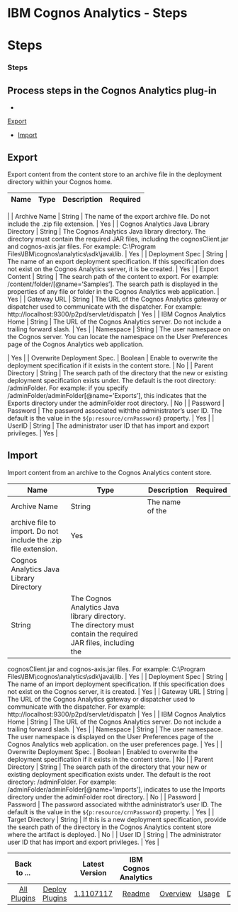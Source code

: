 
IBM Cognos Analytics - Steps
============================

# Steps



### Steps




 



Process steps in the Cognos Analytics plug-in
---------------------------------------------


* 
[Export](#export)
* [Import](#import)




Export
------


Export content from the content store to an archive file in 
the deployment directory within your Cognos home.





| Name | Type | Description | Required |
| --- | --- | --- | --- 
|
| Archive Name | String | The name of the export archive file. Do not include the .zip file extension. | Yes |
| 
Cognos Analytics Java Library Directory | String | The Cognos Analytics Java library directory. The directory must 
contain the required JAR files, including the cognosClient.jar and cognos-axis.jar files. For example: C:\Program 
Files\IBM\cognos\analytics\sdk\java\lib.
  | Yes |
| Deployment Spec | String | The name of an export deployment 
specification. If this specification does not exist on the Cognos Analytics server, it is be created.
  | Yes |
| Export
 Content | String | The search path of the content to export. For example: /content/folder/[@name=’Samples’]. The search
 path is displayed in the properties of any file or folder in the Cognos Analytics web application.
  | Yes |
| Gateway 
URL | String | The URL of the Cognos Analytics gateway or dispatcher used to communicate with the dispatcher. For 
example: http://localhost:9300/p2pd/servlet/dispatch
  | Yes |
| IBM Cognos Analytics Home | String | The URL of the 
Cognos Analytics server. Do not include a trailing forward slash. | Yes |
| Namespace | String | The user namespace on 
the Cognos server. You can locate the namespace on the User Preferences page of the Cognos Analytics web application.
  
| Yes |
| Overwrite Deployment Spec. | Boolean | Enable to overwrite the deployment specification if it exists in the 
content store.
  | No |
| Parent Directory | String | The search path of the directory that the new or existing 
deployment specification exists under. The default is the root directory: /adminFolder. For example: if you specify 
/adminFolder/adminFolder[@name=’Exports’], this indicates that the Exports directory under the adminFolder root 
directory.
  | No |
| Password | Password | The password associated withthe administrator’s user ID. The default is the 
value in the ``${p:resource/crnPassword}`` property.
  | Yes |
| UserID | String | The administrator user ID that has 
import and export privileges. | Yes |


Import
------


Import content from an archive to the Cognos Analytics content 
store.




| Name | Type | Description | Required |
| --- | --- | --- | --- |
| Archive Name | String | The name of the 
archive file to import. Do not include the .zip file extension. | Yes |
| Cognos Analytics Java Library Directory | 
String | The Cognos Analytics Java library directory. The directory must contain the required JAR files, including the 
cognosClient.jar and cognos-axis.jar files. For example: C:\Program Files\IBM\cognos\analytics\sdk\java\lib.
  | Yes |
|
 Deployment Spec | String | The name of an import deployment specification. If this specification does not exist on the 
Cognos server, it is created.
  | Yes |
| Gateway URL | String | The URL of the Cognos Analytics gateway or dispatcher 
used to communicate with the dispatcher. For example: http://localhost:9300/p2pd/servlet/dispatch
  | Yes |
| IBM Cognos
 Analytics Home | String | The URL of the Cognos Analytics server. Do not include a trailing forward slash. | Yes |
| 
Namespace | String | The user namespace. The user namespace is displayed on the User Preferences page of the Cognos 
Analytics web application. on the user preferences page.
  | Yes |
| Overwrite Deployment Spec. | Boolean | Enabled to 
overwrite the deployment specification if it exists in the content store.
  | No |
| Parent Directory | String | The 
search path of the directory that your new or existing deployment specification exists under. The default is the root 
directory: /adminFolder. For example: /adminFolder/adminFolder[@name=’Imports’], indicates to use the Imports directory 
under the adminFolder root directory.
  | No |
| Password | Password | The password associated withthe administrator’s 
user ID. The default is the value in the ``${p:resource/crnPassword}`` property.
  | Yes |
| Target Directory | String |
 If this is a new deployment specification, provide the search path of the directory in the Cognos Analytics content 
store where the artifact is deployed.
  | No |
| User ID | String | The administrator user ID that has import and export
 privileges. | Yes |




|Back to ...||Latest Version|IBM Cognos Analytics ||||
| :---: | :---: | :---: | :---: | :---: | :---: | :---: |
|[All Plugins](../../index.md)|[Deploy Plugins](../README.md)|[1.1107117](https://raw.githubusercontent.com/UrbanCode/IBM-UCD-PLUGINS/main/files/cognos-analytics/Cognos-Analytics-1.1107117.zip)|[Readme](README.md)|[Overview](overview.md)|[Usage](usage.md)|[Downloads](downloads.md)|
